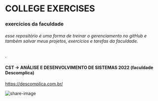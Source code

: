 # COLLEGE EXERCISES
### exercícios da faculdade
###### esse repositório é uma forma de treinar o gerenciamento no gitHub e também salvar meus projetos, exercícios e tarefas da faculdade.
.
#### CST -> ANÁLISE E DESENVOLVIMENTO DE SISTEMAS 2022 (faculdade Descomplica)
https://descomplica.com.br/

![share-image](https://user-images.githubusercontent.com/66659340/174668022-c1d90fd9-b331-41be-a680-4c589fd3a95c.png)

